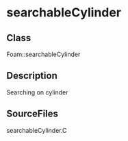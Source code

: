 # searchableCylinder 
## Class
Foam::searchableCylinder

## Description
Searching on cylinder

## SourceFiles
searchableCylinder.C

